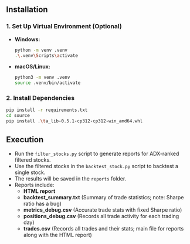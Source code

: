 ## Installation

### 1. Set Up Virtual Environment (Optional)
- **Windows:**
  ```bash
  python -m venv .venv
  .\.venv\Scripts\activate
  ```
- **macOS/Linux:**
  ```bash
  python3 -m venv .venv
  source .venv/bin/activate
  ```

### 2. Install Dependencies
```bash
pip install -r requirements.txt
cd source
pip install .\ta_lib-0.5.1-cp312-cp312-win_amd64.whl
```

## Execution

- Run the `filter_stocks.py` script to generate reports for ADX-ranked filtered stocks.
- Use the filtered stocks in the `backtest_stock.py` script to backtest a single stock.
- The results will be saved in the `reports` folder.
- Reports include:
  - **HTML report**  
  - **backtest_summary.txt** (Summary of trade statistics; note: Sharpe ratio has a bug)
  - **metrics_debug.csv** (Accurate trade stats with fixed Sharpe ratio)
  - **positions_debug.csv** (Records all trade activity for each trading day)
  - **trades.csv** (Records all trades and their stats; main file for reports along with the HTML report)
